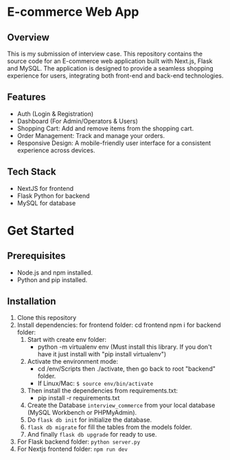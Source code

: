 # E-commerce Web App
## Overview
This is my submission of interview case. This repository contains the source code for an E-commerce web application built with Next.js, Flask and MySQL. The application is designed to provide a seamless shopping experience for users, integrating both front-end and back-end technologies.

## Features
* Auth (Login & Registration)
* Dashboard (For Admin/Operators & Users)
* Shopping Cart: Add and remove items from the shopping cart.
* Order Management: Track and manage your orders.
* Responsive Design: A mobile-friendly user interface for a consistent experience across devices.

## Tech Stack
* NextJS for frontend
* Flask Python for backend
* MySQL for database

# Get Started
## Prerequisites
* Node.js and npm installed.
* Python and pip installed.

## Installation
1. Clone this repository
2. Install dependencies:
   for frontend folder:
     cd frontend
     npm i
   for backend folder:
   1. Start with create env folder:
        - python -m virtualenv env
        (Must install this library. If you don't have it just install with "pip install virtualenv")
   2. Activate the environment mode:
        - cd /env/Scripts then ./activate, then go back to root "backend" folder.
        - If Linux/Mac:
            ```$ source env/bin/activate```
   3. Then install the dependencies from requirements.txt:
        - pip install -r requirements.txt
   4. Create the Database `interview_commerce` from your local database (MySQL Workbench or PHPMyAdmin).
   5. Do ```flask db init``` for initialize the database.
   6. ```flask db migrate``` for fill the tables from the models folder.
   7. And finally ```flask db upgrade``` for ready to use.
3. For Flask backend folder:
   ```python server.py```
4. For Nextjs frontend folder:
   ```npm run dev```
   
